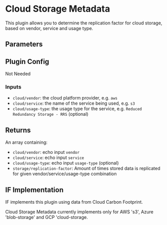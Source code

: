 # Cloud Storage Metadata

This plugin allows you to determine the replication factor for cloud storage, based on vendor, service and usage type.

## Parameters

## Plugin Config

Not Needed

### Inputs

- `cloud/vendor`: the cloud platform provider, e.g. `aws`
- `cloud/service`: the name of the service being used, e.g. `s3`
- `cloud/usage-type`: the usage type for the service, e.g. `Reduced Redundancy Storage - RRS` (optional)

## Returns

An array containing:

- `cloud/vendor`: echo input `vendor`
- `cloud/service`: echo input `service`
- `cloud/usage-type`: echo input `usage-type` (optional)
- `storage/replication-factor`: Amount of times stored data is replicated for given vendor/service/usage-type combination

## IF Implementation

IF implements this plugin using data from Cloud Carbon Footprint.

Cloud Storage Metadata currently implements only for AWS 's3', Azure 'blob-storage' and GCP 'cloud-storage.
